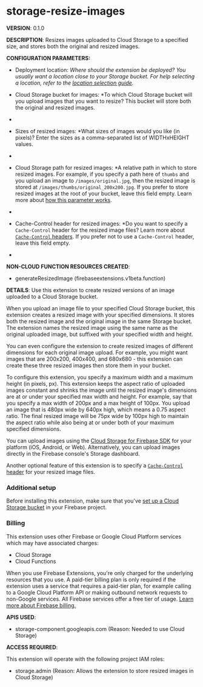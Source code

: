 # storage-resize-images

**VERSION**: 0.1.0

**DESCRIPTION**: Resizes images uploaded to Cloud Storage to a specified size, and stores both the original and resized images.



**CONFIGURATION PARAMETERS:**

* Deployment location: *Where should the extension be deployed? You usually want a location close to your Storage bucket. For help selecting a location, refer to the [location selection guide](https://firebase.google.com/docs/functions/locations).*

* Cloud Storage bucket for images: *To which Cloud Storage bucket will you upload images that you want to resize? This bucket will store both the original and resized images.
*

* Sizes of resized images: *What sizes of images would you like (in pixels)? Enter the sizes as a comma-separated list of WIDTHxHEIGHT values.
*

* Cloud Storage path for resized images: *A relative path in which to store resized images. For example, if you specify a path here of `thumbs` and you upload an image to `/images/original.jpg`, then the resized image is stored at `/images/thumbs/original_200x200.jpg`. If you prefer to store resized images at the root of your bucket, leave this field empty. Learn more about [how this parameter works](https://firebase.google.com/products/extensions/storage-resize-image).
*

* Cache-Control header for resized images: *Do you want to specify a `Cache-Control` header for the resized image files? Learn more about [`Cache-Control` headers](https://developer.mozilla.org/en-US/docs/Web/HTTP/Headers/Cache-Control). If you prefer not to use a `Cache-Control` header, leave this field empty.
*



**NON-CLOUD FUNCTION RESOURCES CREATED**:

* generateResizedImage (firebaseextensions.v1beta.function)



**DETAILS**: Use this extension to create resized versions of an image uploaded to a Cloud Storage bucket.

When you upload an image file to your specified Cloud Storage bucket, this extension creates a resized image with your specified dimensions. It stores both the resized image and the original image in the same Storage bucket. The extension names the resized image using the same name as the original uploaded image, but suffixed with your specified width and height.

You can even configure the extension to create resized images of different dimensions for each original image upload. For example, you might want images that are 200x200, 400x400, and 680x680 - this extension can create these three resized images then store them in your bucket.

To configure this extension, you specify a maximum width and a maximum height (in pixels, px). This extension keeps the aspect ratio of uploaded images constant and shrinks the image until the resized image's dimensions are at or under your specified max width and height. For example, say that you specify a max width of 200px and a max height of 100px. You upload an image that is 480px wide by 640px high, which means a 0.75 aspect ratio. The final resized image will be 75px wide by 100px high to maintain the aspect ratio while also being at or under both of your maximum specified dimensions.

You can upload images using the [Cloud Storage for Firebase SDK](https://firebase.google.com/docs/storage/) for your platform (iOS, Android, or Web). Alternatively, you can upload images directly in the Firebase console's Storage dashboard.

Another optional feature of this extension is to specify a [`Cache-Control` header](https://developer.mozilla.org/en-US/docs/Web/HTTP/Headers/Cache-Control) for your resized image files.

### Additional setup

Before installing this extension, make sure that you've [set up a Cloud Storage bucket](https://firebase.google.com/docs/storage) in your Firebase project.

### Billing

This extension uses other Firebase or Google Cloud Platform services which may have associated charges:

- Cloud Storage
- Cloud Functions

When you use Firebase Extensions, you're only charged for the underlying resources that you use. A paid-tier billing plan is only required if the extension uses a service that requires a paid-tier plan, for example calling to a Google Cloud Platform API or making outbound network requests to non-Google services. All Firebase services offer a free tier of usage. [Learn more about Firebase billing.](https://firebase.google.com/pricing)



**APIS USED**:

* storage-component.googleapis.com (Reason: Needed to use Cloud Storage)



**ACCESS REQUIRED**:



This extension will operate with the following project IAM roles:

* storage.admin (Reason: Allows the extension to store resized images in Cloud Storage)
